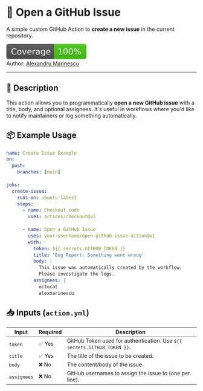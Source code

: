 # 🚀 Open a GitHub Issue

A simple custom GitHub Action to **create a new issue** in the current
repository.

![coverage](./badges/coverage.svg)  
Author: [Alexandru Marinescu](https://github.com/amscu-dev)

---

## 📝 Description

This action allows you to programmatically **open a new GitHub issue** with a
title, body, and optional assignees. It's useful in workflows where you'd like
to notify maintainers or log something automatically.

## 📦 Example Usage

```yaml
name: Create Issue Example
on:
  push:
    branches: [main]

jobs:
  create-issue:
    runs-on: ubuntu-latest
    steps:
      - name: Checkout code
        uses: actions/checkout@v3

      - name: Open a GitHub Issue
        uses: your-username/open-github-issue-action@v1
        with:
          token: ${{ secrets.GITHUB_TOKEN }}
          title: 'Bug Report: Something went wrong'
          body: |
            This issue was automatically created by the workflow.
            Please investigate the logs.
          assignees: |
            octocat
            alexmarinescu
```

## 📥 Inputs (`action.yml`)

| Input       | Required | Description                                                              |
| ----------- | -------- | ------------------------------------------------------------------------ |
| `token`     | ✅ Yes   | GitHub Token used for authentication. Use `${{ secrets.GITHUB_TOKEN }}`. |
| `title`     | ✅ Yes   | The title of the issue to be created.                                    |
| `body`      | ❌ No    | The content/body of the issue.                                           |
| `assignees` | ❌ No    | GitHub usernames to assign the issue to (one per line).                  |
